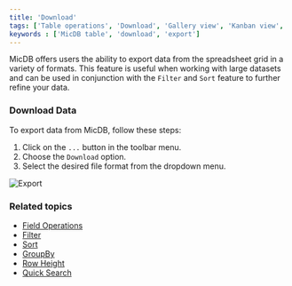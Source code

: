 ```yaml
---
title: 'Download'
tags: ['Table operations', 'Download', 'Gallery view', 'Kanban view', 'Grid view', 'CSV', 'JSON', 'Excel']
keywords : ['MicDB table', 'download', 'export']
---
```



MicDB offers users the ability to export data from the spreadsheet grid in a variety of formats. This feature is useful when working with large datasets and can be used in conjunction with the `Filter` and `Sort` feature to further refine your data.

### Download Data

To export data from MicDB, follow these steps:
1. Click on the `...` button in the toolbar menu.
2. Choose the `Download` option.
3. Select the desired file format from the dropdown menu.

![Export](/img/v2/table-operations/download.png)

### Related topics
- [Field Operations](/table-operations/field-operations)
- [Filter](/table-operations/filter)
- [Sort](/table-operations/sort)
- [GroupBy](/table-operations/group-by)
- [Row Height](/table-operations/row-height)
- [Quick Search](/table-operations/search)